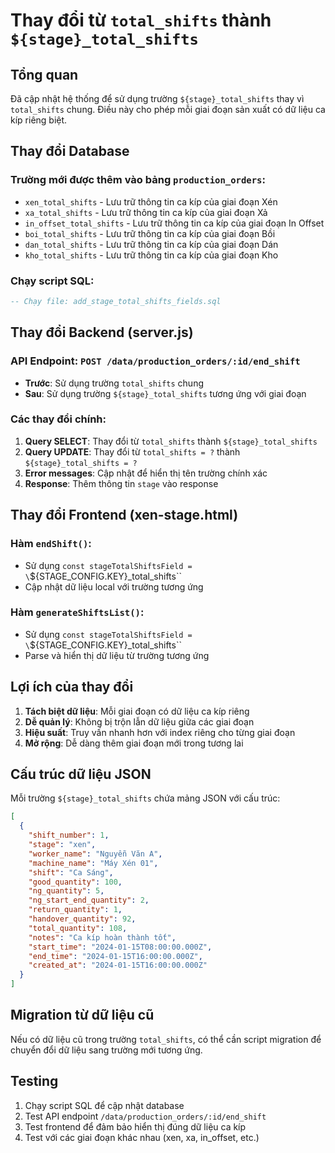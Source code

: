 # Thay đổi từ `total_shifts` thành `${stage}_total_shifts`

## Tổng quan
Đã cập nhật hệ thống để sử dụng trường `${stage}_total_shifts` thay vì `total_shifts` chung. Điều này cho phép mỗi giai đoạn sản xuất có dữ liệu ca kíp riêng biệt.

## Thay đổi Database

### Trường mới được thêm vào bảng `production_orders`:
- `xen_total_shifts` - Lưu trữ thông tin ca kíp của giai đoạn Xén
- `xa_total_shifts` - Lưu trữ thông tin ca kíp của giai đoạn Xả  
- `in_offset_total_shifts` - Lưu trữ thông tin ca kíp của giai đoạn In Offset
- `boi_total_shifts` - Lưu trữ thông tin ca kíp của giai đoạn Bồi
- `dan_total_shifts` - Lưu trữ thông tin ca kíp của giai đoạn Dán
- `kho_total_shifts` - Lưu trữ thông tin ca kíp của giai đoạn Kho

### Chạy script SQL:
```sql
-- Chạy file: add_stage_total_shifts_fields.sql
```

## Thay đổi Backend (server.js)

### API Endpoint: `POST /data/production_orders/:id/end_shift`
- **Trước**: Sử dụng trường `total_shifts` chung
- **Sau**: Sử dụng trường `${stage}_total_shifts` tương ứng với giai đoạn

### Các thay đổi chính:
1. **Query SELECT**: Thay đổi từ `total_shifts` thành `${stage}_total_shifts`
2. **Query UPDATE**: Thay đổi từ `total_shifts = ?` thành `${stage}_total_shifts = ?`
3. **Error messages**: Cập nhật để hiển thị tên trường chính xác
4. **Response**: Thêm thông tin `stage` vào response

## Thay đổi Frontend (xen-stage.html)

### Hàm `endShift()`:
- Sử dụng `const stageTotalShiftsField = \`${STAGE_CONFIG.KEY}_total_shifts\``
- Cập nhật dữ liệu local với trường tương ứng

### Hàm `generateShiftsList()`:
- Sử dụng `const stageTotalShiftsField = \`${STAGE_CONFIG.KEY}_total_shifts\``
- Parse và hiển thị dữ liệu từ trường tương ứng

## Lợi ích của thay đổi

1. **Tách biệt dữ liệu**: Mỗi giai đoạn có dữ liệu ca kíp riêng
2. **Dễ quản lý**: Không bị trộn lẫn dữ liệu giữa các giai đoạn
3. **Hiệu suất**: Truy vấn nhanh hơn với index riêng cho từng giai đoạn
4. **Mở rộng**: Dễ dàng thêm giai đoạn mới trong tương lai

## Cấu trúc dữ liệu JSON

Mỗi trường `${stage}_total_shifts` chứa mảng JSON với cấu trúc:
```json
[
  {
    "shift_number": 1,
    "stage": "xen",
    "worker_name": "Nguyễn Văn A",
    "machine_name": "Máy Xén 01",
    "shift": "Ca Sáng",
    "good_quantity": 100,
    "ng_quantity": 5,
    "ng_start_end_quantity": 2,
    "return_quantity": 1,
    "handover_quantity": 92,
    "total_quantity": 108,
    "notes": "Ca kíp hoàn thành tốt",
    "start_time": "2024-01-15T08:00:00.000Z",
    "end_time": "2024-01-15T16:00:00.000Z",
    "created_at": "2024-01-15T16:00:00.000Z"
  }
]
```

## Migration từ dữ liệu cũ

Nếu có dữ liệu cũ trong trường `total_shifts`, có thể cần script migration để chuyển đổi dữ liệu sang trường mới tương ứng.

## Testing

1. Chạy script SQL để cập nhật database
2. Test API endpoint `/data/production_orders/:id/end_shift`
3. Test frontend để đảm bảo hiển thị đúng dữ liệu ca kíp
4. Test với các giai đoạn khác nhau (xen, xa, in_offset, etc.)

